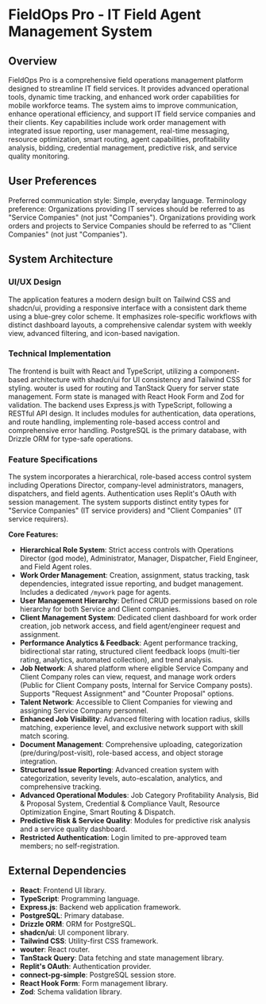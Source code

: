# FieldOps Pro - IT Field Agent Management System

## Overview
FieldOps Pro is a comprehensive field operations management platform designed to streamline IT field services. It provides advanced operational tools, dynamic time tracking, and enhanced work order capabilities for mobile workforce teams. The system aims to improve communication, enhance operational efficiency, and support IT field service companies and their clients. Key capabilities include work order management with integrated issue reporting, user management, real-time messaging, resource optimization, smart routing, agent capabilities, profitability analysis, bidding, credential management, predictive risk, and service quality monitoring.

## User Preferences
Preferred communication style: Simple, everyday language.
Terminology preference: Organizations providing IT services should be referred to as "Service Companies" (not just "Companies"). Organizations providing work orders and projects to Service Companies should be referred to as "Client Companies" (not just "Companies").

## System Architecture

### UI/UX Design
The application features a modern design built on Tailwind CSS and shadcn/ui, providing a responsive interface with a consistent dark theme using a blue-grey color scheme. It emphasizes role-specific workflows with distinct dashboard layouts, a comprehensive calendar system with weekly view, advanced filtering, and icon-based navigation.

### Technical Implementation
The frontend is built with React and TypeScript, utilizing a component-based architecture with shadcn/ui for UI consistency and Tailwind CSS for styling. wouter is used for routing and TanStack Query for server state management. Form state is managed with React Hook Form and Zod for validation.
The backend uses Express.js with TypeScript, following a RESTful API design. It includes modules for authentication, data operations, and route handling, implementing role-based access control and comprehensive error handling. PostgreSQL is the primary database, with Drizzle ORM for type-safe operations.

### Feature Specifications
The system incorporates a hierarchical, role-based access control system including Operations Director, company-level administrators, managers, dispatchers, and field agents. Authentication uses Replit's OAuth with session management. The system supports distinct entity types for "Service Companies" (IT service providers) and "Client Companies" (IT service requirers).

**Core Features:**
- **Hierarchical Role System**: Strict access controls with Operations Director (god mode), Administrator, Manager, Dispatcher, Field Engineer, and Field Agent roles.
- **Work Order Management**: Creation, assignment, status tracking, task dependencies, integrated issue reporting, and budget management. Includes a dedicated `/mywork` page for agents.
- **User Management Hierarchy**: Defined CRUD permissions based on role hierarchy for both Service and Client companies.
- **Client Management System**: Dedicated client dashboard for work order creation, job network access, and field agent/engineer request and assignment.
- **Performance Analytics & Feedback**: Agent performance tracking, bidirectional star rating, structured client feedback loops (multi-tier rating, analytics, automated collection), and trend analysis.
- **Job Network**: A shared platform where eligible Service Company and Client Company roles can view, request, and manage work orders (Public for Client Company posts, Internal for Service Company posts). Supports "Request Assignment" and "Counter Proposal" options.
- **Talent Network**: Accessible to Client Companies for viewing and assigning Service Company personnel.
- **Enhanced Job Visibility**: Advanced filtering with location radius, skills matching, experience level, and exclusive network support with skill match scoring.
- **Document Management**: Comprehensive uploading, categorization (pre/during/post-visit), role-based access, and object storage integration.
- **Structured Issue Reporting**: Advanced creation system with categorization, severity levels, auto-escalation, analytics, and comprehensive tracking.
- **Advanced Operational Modules**: Job Category Profitability Analysis, Bid & Proposal System, Credential & Compliance Vault, Resource Optimization Engine, Smart Routing & Dispatch.
- **Predictive Risk & Service Quality**: Modules for predictive risk analysis and a service quality dashboard.
- **Restricted Authentication**: Login limited to pre-approved team members; no self-registration.

## External Dependencies
- **React**: Frontend UI library.
- **TypeScript**: Programming language.
- **Express.js**: Backend web application framework.
- **PostgreSQL**: Primary database.
- **Drizzle ORM**: ORM for PostgreSQL.
- **shadcn/ui**: UI component library.
- **Tailwind CSS**: Utility-first CSS framework.
- **wouter**: React router.
- **TanStack Query**: Data fetching and state management library.
- **Replit's OAuth**: Authentication provider.
- **connect-pg-simple**: PostgreSQL session store.
- **React Hook Form**: Form management library.
- **Zod**: Schema validation library.